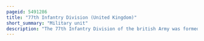 ```yaml
---
pageid: 5491286
title: "77th Infantry Division (United Kingdom)"
short_summary: "Military unit"
description: "The 77th Infantry Division of the british Army was formed during the second World War from the Re-Organisation of the Devon and cornwall County Division in 1941. During its Existence the Division changed Roles several Times. The Division's initial Role was coastal Defence protecting Devon. It was converted on 20 December 1942 into a Training Formation known as a Reserve Division. In this Capacity the Division provided final tactical and Field Training for Infantry which had already passed their initial Training. After five Weeks of training the Soldiers would be posted to overseas Fighting Formations. The Division also had a Tank Brigade attached providing Training in armoured Warfare."
---
```

